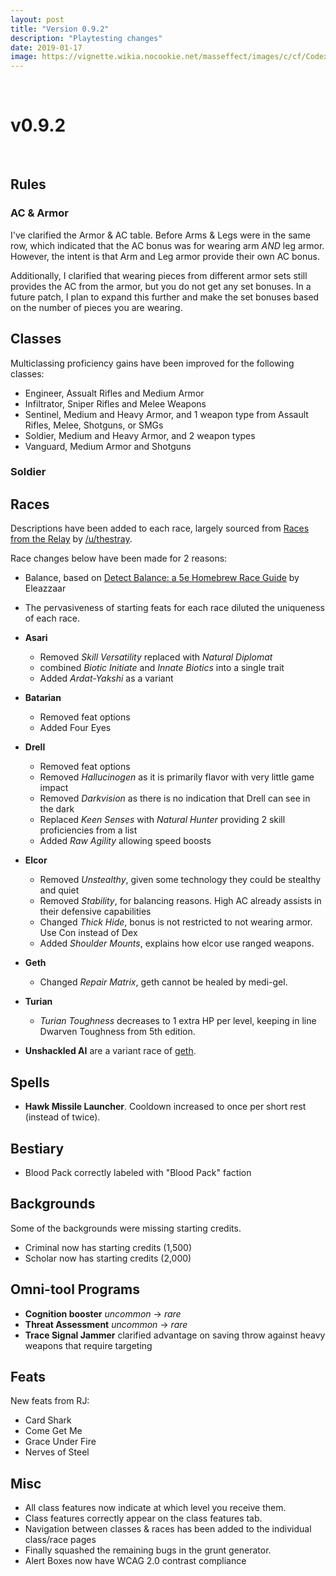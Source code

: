 ```yaml
---
layout: post
title: "Version 0.9.2"
description: "Playtesting changes"
date: 2019-01-17
image: https://vignette.wikia.nocookie.net/masseffect/images/c/cf/Codex_ME_-_FTL_Drive.png/revision/latest?cb=20140820095603&format=original
---
```


<br>

# v0.9.2  

<br>

## Rules

### AC & Armor
I've clarified the Armor & AC table. Before Arms & Legs were in the same row, which indicated that the AC bonus was for wearing arm _AND_ leg armor.
However, the intent is that Arm and Leg armor provide their own AC bonus. 

Additionally, I clarified that wearing pieces from different armor sets still provides the AC from the armor, but you do not get any set bonuses.
In a future patch, I plan to expand this further and make the set bonuses based on the number of pieces you are wearing. 

## Classes
Multiclassing proficiency gains have been improved for the following classes:
- Engineer, Assualt Rifles and Medium Armor
- Infiltrator, Sniper Rifles and Melee Weapons
- Sentinel, Medium and Heavy Armor, and 1 weapon type from Assault Rifles, Melee, Shotguns, or SMGs
- Soldier, Medium and Heavy Armor, and 2 weapon types
- Vanguard, Medium Armor and Shotguns

### Soldier

## Races

Descriptions have been added to each race, largely sourced from [Races from the Relay](https://www.gmbinder.com/share/-L7HA1pIhxcx3bVb8vqf) by [/u/thestray](https://www.reddit.com/user/thestray).

Race changes below have been made for 2 reasons:
- Balance, based on [Detect Balance: a 5e Homebrew Race Guide](https://docs.google.com/spreadsheets/d/1vq1kz6PRAbw5LHy6amH-bNb4OuB8DBXL1RsZROt03Sc/edit#gid=0) by Eleazzaar
- The pervasiveness of starting feats for each race diluted the uniqueness of each race.

- __Asari__
  - Removed _Skill Versatility_ replaced with _Natural Diplomat_
  - combined _Biotic Initiate_ and _Innate Biotics_ into a single trait
  - Added _Ardat-Yakshi_ as a variant

- __Batarian__
  - Removed feat options
  - Added Four Eyes 
  
- __Drell__
  - Removed feat options
  - Removed _Hallucinogen_ as it is primarily flavor with very little game impact
  - Removed _Darkvision_ as there is no indication that Drell can see in the dark
  - Replaced _Keen Senses_ with _Natural Hunter_ providing 2 skill proficiencies from a list
  - Added _Raw Agility_ allowing speed boosts 
  
- __Elcor__
  - Removed _Unstealthy_, given some technology they could be stealthy and quiet
  - Removed _Stability_, for balancing reasons. High AC already assists in their defensive capabilities
  - Changed _Thick Hide_, bonus is not restricted to not wearing armor. Use Con instead of Dex
  - Added _Shoulder Mounts_, explains how elcor use ranged weapons.
  
- __Geth__
  - Changed _Repair Matrix_, geth cannot be healed by medi-gel. 

- __Turian__
  - _Turian Toughness_ decreases to 1 extra HP per level, keeping in line Dwarven Toughness from 5th edition.
  
- __Unshackled AI__ are a variant race of [geth](/phb/races/geth).

## Spells
- __Hawk Missile Launcher__. Cooldown increased to once per short rest (instead of twice).

## Bestiary

- Blood Pack correctly labeled with "Blood Pack" faction

## Backgrounds
Some of the backgrounds were missing starting credits.
- Criminal now has starting credits (1,500)
- Scholar now has starting credits (2,000)

## Omni-tool Programs
- __Cognition booster__ _uncommon_ -> _rare_
- __Threat Assessment__ _uncommon_ -> _rare_
- __Trace Signal Jammer__ clarified advantage on saving throw against heavy weapons that require targeting

## Feats
New feats from RJ:
- Card Shark
- Come Get Me
- Grace Under Fire
- Nerves of Steel

## Misc
- All class features now indicate at which level you receive them.
- Class features correctly appear on the class features tab.
- Navigation between classes & races has been added to the individual class/race pages
- Finally squashed the remaining bugs in the grunt generator.
- Alert Boxes now have WCAG 2.0 contrast compliance 

